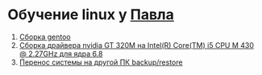 # Обучение linux у [Павла ](https://lifehacker.ru/kursy/teachers/semenec-pavel/)
1. [Сборка gentoo](install-gentoo/install-gentoo.md)
2. [Сборка драйвера nvidia GT 320M на Intel(R) Core(TM) i5 CPU M 430  @ 2.27GHz для ядра 6.8](nvidia_340_108/nvidia-340-108-linux6.8.md)
3. [Перенос системы на другой ПК backup/restore](backup-restore-linux/backup-restore-system.md)